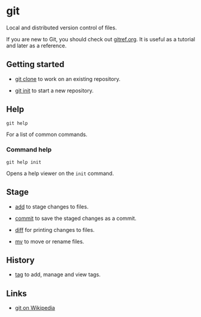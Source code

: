 # git

Local and distributed version control of files.

If you are new to Git, you should check out
[gitref.org](http://gitref.org/).
It is useful as a tutorial and later as a reference.


## Getting started

- [git clone](./clone/) to work on an existing repository.

- [git init](./init/) to start a new repository.


## Help

	git help

For a list of common commands.


### Command help

	git help init

Opens a help viewer on the `init` command.


## Stage

- [add](./add/) to stage changes to files.

- [commit](./commit/) to save the staged changes as a commit.

- [diff](./diff/) for printing changes to files.

- [mv](./mv/) to move or rename files.


## History

- [tag](./tag/) to add, manage and view tags.


## Links

- [git on Wikipedia](https://en.wikipedia.org/wiki/Git_%28software%29)
